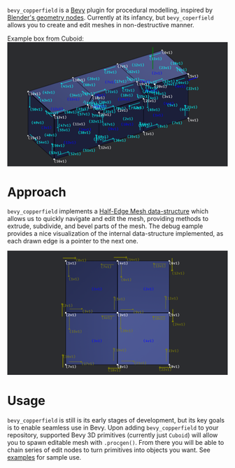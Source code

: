 `bevy_copperfield` is a [Bevy](https://github.com/bevyengine/bevy) plugin for procedural modelling, inspired by [Blender's geometry nodes](https://docs.blender.org/manual/en/latest/modeling/geometry_nodes/index.html). Currently at its infancy, but `bevy_coperfield` allows you to create and edit meshes in non-destructive manner. 

Example box from Cuboid:
![Example extruded and chamfered Cuboid](https://github.com/Hexorg/bevy_copperfield/blob/main/extrude_bevel_debug.png)

# Approach

`bevy_copperfield` implements a [Half-Edge Mesh data-structure](https://www.flipcode.com/archives/The_Half-Edge_Data_Structure.shtml) which allows us to quickly navigate and edit the mesh, providing methods to extrude, subdivide, and bevel parts of the mesh. The debug eample provides a nice visualization of the internal data-structure implemented, as each drawn edge is a pointer to the next one.

![Simple half-edge mesh](https://github.com/Hexorg/bevy_copperfield/blob/main/sample_mesh.png)

# Usage
`bevy_copperfield` is still is its early stages of development, but its key goals is to enable seamless use in Bevy. Upon adding `bevy_copperfield` to your repository, supported Bevy 3D primitives (currently just `Cuboid`) will allow you to spawn editable mesh with `.procgen()`. From there you will be able to chain series of edit nodes to turn primitives into objects you want. See [examples](https://github.com/hexorg/bevy_copperfield/tree/latest/examples) for sample use.